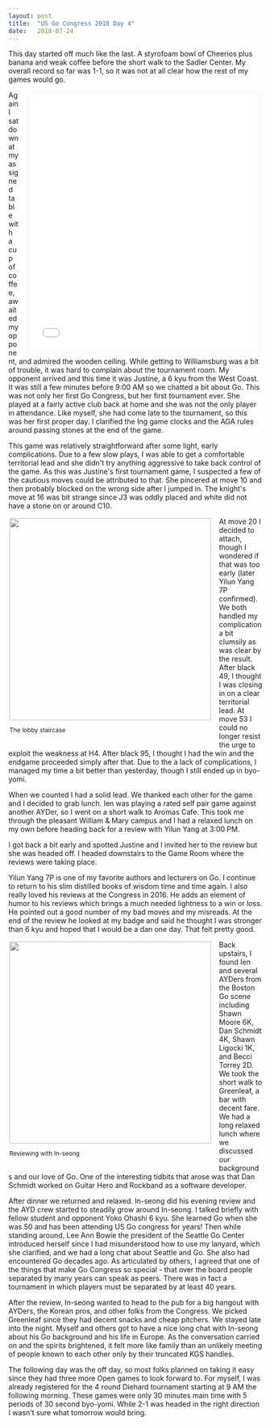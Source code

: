 ```yaml
---
layout: post
title:  "US Go Congress 2018 Day 4"
date:   2018-07-24
---
```


This day started off much like the last. A styrofoam bowl of Cheerios
plus banana and weak coffee before the short walk to the Sadler
Center. My overall record so far was 1-1, so it was not at all clear
how the rest of my games would go.

<iframe id="gokibitz-S1jONJY47" src="//gokibitz.com/kifu/S1jONJY47"
style="width: 450px; min-height: 500px; max-height: 605px; display:
block; border: 10px solid snow; float: right; margin-left:
1em;"></iframe> <script src="//gokibitz.com/embed/S1jONJY47"></script>

Again I sat down at my assigned table with a cup of coffee,
awaited my opponent, and admired the wooden ceiling. While getting to
Williamsburg was a bit of trouble, it was hard to complain about the
tournament room. My opponent arrived and this time it was Justine, a 6 kyu
from the West Coast. It was still a few minutes before 9:00 AM so we
chatted a bit about Go. This was not only her first Go Congress, but
her first tournament ever. She played at a fairly active club back at home and
she was not the only player in attendance. Like myself, she had come
late to the tournament, so this was her first proper day. I
clarified the Ing game clocks and the AGA rules around passing stones at the
end of the game.

This game was relatively straightforward after some light, early
complications. Due to a few slow plays, I was able to get a comfortable
territorial lead and she didn't try anything aggressive to take
back control of the game. As this was Justine's first tournament game,
I suspected a few of the cautious moves could be attributed to
that. She pincered at move 10 and then probably blocked on the wrong
side after I jumped in. The knight's move at 16 was bit strange since
J3 was oddly placed and white did not have a stone on or around C10.

<div style="float:left; align: center; padding: 2px; margin-right: 1em;">
<image width="400"
src="http://swannodette.github.io/baduk/assets/images/congress/staircase.png"
/>
<p style="font-size: 12px; margin: 1em 0;">The lobby staircase</p>
</div>

At move 20 I decided to attach, though I wondered if that was too
early (later Yilun Yang 7P confirmed). We both handled my complication
a bit clumsily as was clear by the result. After black 49, I thought I
was closing in on a clear territorial lead. At move 53 I could no
longer resist the urge to exploit the weakness at H4. After black 95, I
thought I had the win and the endgame proceeded simply after
that. Due to the a lack of complications, I managed my time a bit
better than yesterday, though I still ended up in byo-yomi.

When we counted I had a solid lead. We thanked each other for the game
and I decided to grab lunch. Ien was playing a rated self pair game
against another AYDer, so I went on a short walk to Aromas Cafe. This
took me through the pleasant William & Mary campus and I had a relaxed
lunch on my own before heading back for a review with Yilun Yang at
3:00 PM.

I got back a bit early and spotted Justine and I invited her to the
review but she was headed off. I headed downstairs to the Game Room
where the reviews were taking place.

Yilun Yang 7P is one of my favorite authors and lecturers on Go. I
continue to return to his slim distilled books of wisdom time and time
again. I also really loved his reviews at the Congress in 2016. He
adds an element of humor to his reviews which brings a much needed
lightness to a win or loss. He pointed out a good number of my bad
moves and my misreads. At the end of the review he looked at my badge
and said he thought I was stronger than 6 kyu and hoped that I would
be a dan one day. That felt pretty good.

<div style="float:left; align: center; padding: 2px; margin-right: 1em;">
<image width="400"
src="http://swannodette.github.io/baduk/assets/images/congress/inseong_review.png"
/>
<p style="font-size: 12px; margin: 1em 0;">Reviewing with In-seong</p>
</div>

Back upstairs, I found Ien and several AYDers from the Boston Go scene
including Shawn Moore 6K, Dan Schmidt 4K, Shawn Ligocki 1K, and Becci
Torrey 2D. We took the short walk to Greenleaf, a bar with decent
fare. We had a long relaxed lunch where we discussed our backgrounds
and our love of Go. One of the interesting tidbits that arose
was that Dan Schmidt worked on Guitar Hero and Rockband as a software
developer.

After dinner we returned and relaxed. In-seong did his evening review
and the AYD crew started to steadily grow around In-seong. I talked
briefly with fellow student and opponent Yoko Ohashi 6 kyu. She
learned Go when she was 50 and has been attending US Go congress for
years! Then while standing around, Lee Ann Bowie the president of the
Seattle Go Center introduced herself since I had misunderstood how to
use my lanyard, which she clarified, and we had a long chat about
Seattle and Go. She also had encountered Go decades ago. As
articulated by others, I agreed that one of the things that make Go
Congress so special - that over the board people separated by many
years can speak as peers. There was in fact a tournament in which
players must be separated by at least 40 years.

After the review, In-seong wanted to head to the pub for a big hangout
with AYDers, the Korean pros, and other folks from the Congress. We
picked Greenleaf since they had decent snacks and cheap pitchers. We
stayed late into the night. Myself and others got to have a nice long
chat with In-seong about his Go background and his life in Europe.
As the conversation carried on and the spirits brightened, it felt
more like family than an unlikely meeting of people known to each
other only by their truncated KGS handles.

The following day was the off day, so most folks planned on taking it
easy since they had three more Open games to look forward
to. For myself, I was already registered for the 4 round Diehard
tournament starting at 9 AM the following morning. These games were
only 30 minutes main time with 5 periods of 30 second byo-yomi.  While
2-1 was headed in the right direction I wasn't sure what tomorrow
would bring.
